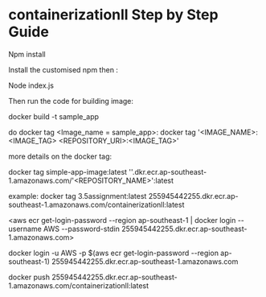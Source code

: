# containerizationll Step by Step Guide



Npm install

Install the customised npm then :

Node index.js 

Then run the code for building image:

docker build -t sample_app

do docker tag <Image_name = sample_app>:
docker tag '<IMAGE_NAME>:<IMAGE_TAG>  <REPOSITORY_URI>:<IMAGE_TAG>'

more details on the docker tag:

docker tag simple-app-image:latest '<account no.>'.dkr.ecr.ap-southeast-1.amazonaws.com/'<REPOSITORY_NAME>':latest

example:
docker tag 3.5assignment:latest 255945442255.dkr.ecr.ap-southeast-1.amazonaws.com/containerizationll:latest



<aws ecr get-login-password --region ap-southeast-1 | docker login --username AWS --password-stdin 255945442255.dkr.ecr.ap-southeast-1.amazonaws.com>


docker login -u AWS -p $(aws ecr get-login-password --region ap-southeast-1) 255945442255.dkr.ecr.ap-southeast-1.amazonaws.com

docker push 255945442255.dkr.ecr.ap-southeast-1.amazonaws.com/containerizationll:latest

